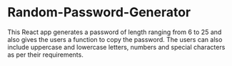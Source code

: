 # Random-Password-Generator
This React app generates a password of length ranging from 6 to 25 and also gives the users a function to copy the password. The users can also include uppercase and lowercase letters, numbers and special characters as per their requirements.
